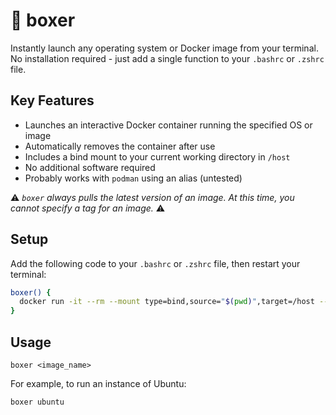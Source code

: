 # 🥊 boxer

Instantly launch any operating system or Docker image from your terminal. No installation required - just add a single function to your `.bashrc` or `.zshrc` file.

## Key Features

* Launches an interactive Docker container running the specified OS or image
* Automatically removes the container after use
* Includes a bind mount to your current working directory in `/host`
* No additional software required
* Probably works with `podman` using an alias (untested)

⚠️ *`boxer` always pulls the latest version of an image. At this time, you cannot specify a tag for an image.* ⚠️

## Setup

Add the following code to your `.bashrc` or `.zshrc` file, then restart your terminal:

```bash
boxer() {
  docker run -it --rm --mount type=bind,source="$(pwd)",target=/host --hostname boxer-"$1" "$1":latest
}
```

## Usage

```
boxer <image_name>
```

For example, to run an instance of Ubuntu:

```
boxer ubuntu
```
